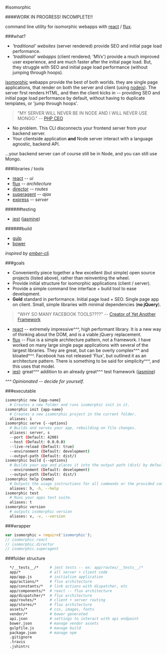 #isomorphic

####WORK IN PROGRESS! INCOMPLETE!!

command line utility for isomorphic webapps with [react](http://facebook.github.io/react/) / [flux](http://facebook.github.io/react/docs/flux-overview.html).

###what?

- *'traditional' websites* (server rendered) provide SEO and initial page load performance.
- *'traditional' webapps* (client rendered; 'MVx') provide a much improved user experience, and are much faster after the initial page load. But, they struggle with SEO and initial page load performance (without jumping through hoops).

[isomorphic](http://nerds.airbnb.com/isomorphic-javascript-future-web-apps/) webapps provide the best of both worlds. they are single page applications, that render on both the server and client (using [nodejs](http://nodejs.org/)). The server first renders HTML, and then the client kicks in -- providing SEO and initial page load performance by default, without having to duplicate templates, or 'jump through hoops'.

> "MY SERVER WILL NEVER BE IN NODE AND I WILL NEVER USE MONGO." -- [PHP CEO](https://twitter.com/PHP_CEO)

- No problem. This CLI disconnects your frontend server from your backend server.
- Your clientside application **and** Node server interact with a language agnostic, backend API.

...your backend server can of course still be in Node, and you can still use Mongo.

###libraries / tools

- [react](http://facebook.github.io/react/) -- *ui*
- [flux](http://facebook.github.io/react/docs/flux-overview.html) -- *architecture*
- [director](https://github.com/flatiron/director) -- *routes*
- [superagent](https://github.com/visionmedia/superagent) -- *ajax*
- [express](http://expressjs.com/) -- *server*

######testing

- [jest](http://facebook.github.io/jest/) ([jasmine](http://jasmine.github.io/))

######build

- [gulp](http://gulpjs.com/)
- [bower](http://bower.io/)

*inspired by [ember-cli](https://github.com/stefanpenner/ember-cli).*

###goals

- Conveniently piece together a few excellent (but simple) open source projects (listed above), rather than reinventing the wheel.
- Provide initial structure for isomorphic applications (client / server).
- Provide a simple command line interface + build tool to ease development.
- **Gold** standard in performance. Initial page load + SEO. Single page app on client. Small, simple libraries with minimal dependencies (**no jQuery**).

> "WHY SO MANY FACEBOOK TOOLS????" -- [Creator of Yet Another Framework](http://blog.tastejs.com/yet-another-framework-syndrome-yafs)

- [react](http://facebook.github.io/react/) -- extremely impressive^^^, high performant library. It is a new way of thinking about the DOM, and is a viable jQuery replacement.
- [flux](http://facebook.github.io/react/docs/flux-overview.html) -- Flux is a simple architecture pattern, not a framework. I have worked on many large single page applications with several of the largest libraries. They are great, but can be overly complex^^^ and bloated^^^. Facebook has not released 'Flux', but outlined it as an architecture pattern. There is something to be said for simplicity^^^, and this uses that model.
- [jest](http://facebook.github.io/jest/): great^^^ addition to an already great^^^ test framework ([jasmine](http://jasmine.github.io/))

*^^^ Opinionated -- decide for yourself.*

###executable

```sh
isomorphic new {app-name}
  # Creates a new folder and runs isomorphic init in it.
isomorphic init {app-name}
  # Creates a new isomorphic project in the current folder.
  aliases: i
isomorphic serve {--options}
  # Builds and serves your app, rebuilding on file changes.
  aliases: server, s
  --port (Default: 4200)
  --host (Default: 0.0.0.0)
  --live-reload (Default: true)
  --environment (Default: development)
  --output-path (Default: dist/)
isomorphic build {--options}
  # Builds your app and places it into the output path (dist/ by default).
  --environment (Default: development)
  --output-path (Default: dist/)
isomorphic help {name}
  # Outputs the usage instructions for all commands or the provided command
  aliases: h, -h, --help
isomorphic test
  # Runs your apps test suite.
  aliases: t
isomorphic version
  # outputs isomorphic version
  aliases: v, -v, --version
```

###wrapper

```javascript
var isomorphic = require('isomorphic');
// isomorphic.react
// isomorphic.director
// isomorphic.superagent
```

###folder structure

```sh
  */__tests__/*     # jest tests -- ex: app/routes/__tests__/*
  app/*             # all server + client code
  app/app.js        # initialize application
  app/actions/*     # flux architecture
  app/constants/*   # link actions with dispatcher, etc
  app/components/*  # react -- flux architecture
  app/dispatcher/*  # flux architecture
  app/routes/*      # client + server routing
  app/stores/*      # flux architecture
  assets/*          # css, images, fonts
  vendor/*          # bower generated
  api.json          # settings to interact with api endpoint
  bower.json        # manage vendor assets
  gulpfile.js       # manage build
  package.json      # manage npm
  .gitignore
  .travis
  .jshintrc
```
